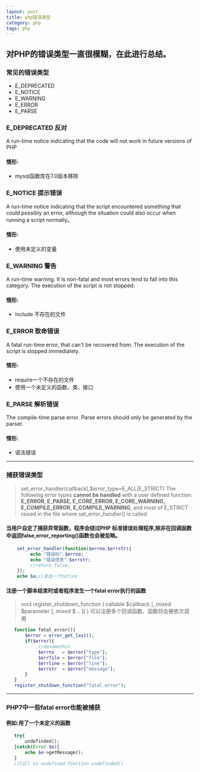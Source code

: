 ```yaml
---
layout: post
title: php错误类型
category: php
tags: php
---
```

对PHP的错误类型一直很模糊，在此进行总结。
-----
### 常见的错误类型
* E_DEPRECATED
* E_NOTICE
* E_WARNING
* E_ERROR
* E_PARSE

### E_DEPRECATED 反对
A run-time notice indicating that the code will not work in future versions of PHP
#### 情形:
* mysql函数库在7.0版本移除
### E_NOTICE 提示错误
A run-time notice indicating that the script encountered something that could possibly an error, although the situation could also occur when running a script normally。
#### 情形:
  * 使用未定义的变量
### E_WARNING 警告
A run-time warning. It is non-fatal and most errors tend to fall into this category. The execution of the script is not stopped.
#### 情形:
* include 不存在的文件
### E_ERROR 致命错误
A fatal run-time error, that can't be recovered from. The execution of the script is stopped immediately.
#### 情形:
* require一个不存在的文件
* 使用一个未定义的函数、类、接口
### E_PARSE 解析错误
The compile-time parse error. Parse errors should only be generated by the parser.
#### 情形:
* 语法错误
-----
### 捕获错误类型
> set_error_handler(callback[,$error_type=E_ALL|E_STRICT)
> The following error types **cannot be handled** with a user defined function: **E_ERROR, E_PARSE, E_CORE_ERROR, E_CORE_WARNING, E_COMPILE_ERROR, E_COMPILE_WARNING**, and most of E_STRICT raised in the file where set_error_handler() is called

#### 当用户自定了捕获异常函数，程序会绕过PHP 标准错误处理程序,除非在回调函数中返回false,error_reporting()函数也会被忽略。
```php
    set_error_handler(function($errno,$errstr){
         echo "错误码".$errno;
         echo "错误信息".$errstr;
         //return false;
    });
    echo $a;//发出一个notice
```
#### 注册一个脚本结束时或者程序发生一个fatal error执行的函数
> void register_shutdown_function ( callable $callback [, mixed $parameter [, mixed $... ]] )
可以注册多个回调函数，函数将会被依次调用

```php
   function fatal_error(){
       $error = error_get_last();
       if($error){
            //dosomethin
            $errno   = $error["type"];
            $errfile = $error["file"];
            $errline = $error["line"];
            $errstr  = $error["message"];
       }
   }
   register_shutdown_function("fatal_error");
```
---
### PHP7中一些fatal error也能被捕获
#### 例如:用了一个未定义的函数
```php
   try{
       undefinded();
   }catch(Error $e){
       echo $e->getMessage();
   }
   //Call to undefined function undefinded()
```
